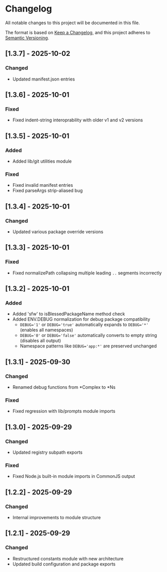 # Changelog

All notable changes to this project will be documented in this file.

The format is based on [Keep a Changelog](https://keepachangelog.com/en/1.1.0/),
and this project adheres to [Semantic Versioning](https://semver.org/spec/v2.0.0.html).

## [1.3.7] - 2025-10-02

### Changed

- Updated manifest.json entries

## [1.3.6] - 2025-10-01

### Fixed

- Fixed indent-string interoprability with older v1 and v2 versions

## [1.3.5] - 2025-10-01

### Added

- Added lib/git utilities module

### Fixed

- Fixed invalid manifest entries
- Fixed parseArgs strip-aliased bug

## [1.3.4] - 2025-10-01

### Changed

- Updated various package override versions

## [1.3.3] - 2025-10-01

### Fixed

- Fixed normalizePath collapsing multiple leading `..` segments incorrectly

## [1.3.2] - 2025-10-01

### Added

- Added 'sfw' to isBlessedPackageName method check
- Added ENV.DEBUG normalization for debug package compatibility
  - `DEBUG='1'` or `DEBUG='true'` automatically expands to `DEBUG='*'` (enables all namespaces)
  - `DEBUG='0'` or `DEBUG='false'` automatically converts to empty string (disables all output)
  - Namespace patterns like `DEBUG='app:*'` are preserved unchanged

## [1.3.1] - 2025-09-30

### Changed

- Renamed debug functions from *Complex to *Ns

### Fixed

- Fixed regression with lib/prompts module imports

## [1.3.0] - 2025-09-29

### Changed

- Updated registry subpath exports

### Fixed

- Fixed Node.js built-in module imports in CommonJS output

## [1.2.2] - 2025-09-29

### Changed

- Internal improvements to module structure

## [1.2.1] - 2025-09-29

### Changed

- Restructured constants module with new architecture
- Updated build configuration and package exports
